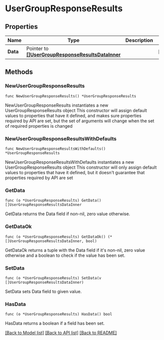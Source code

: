 # UserGroupResponseResults

## Properties

Name | Type | Description | Notes
------------ | ------------- | ------------- | -------------
**Data** | Pointer to [**[]UserGroupResponseResultsDataInner**](UserGroupResponseResultsDataInner.md) |  | [optional] 

## Methods

### NewUserGroupResponseResults

`func NewUserGroupResponseResults() *UserGroupResponseResults`

NewUserGroupResponseResults instantiates a new UserGroupResponseResults object
This constructor will assign default values to properties that have it defined,
and makes sure properties required by API are set, but the set of arguments
will change when the set of required properties is changed

### NewUserGroupResponseResultsWithDefaults

`func NewUserGroupResponseResultsWithDefaults() *UserGroupResponseResults`

NewUserGroupResponseResultsWithDefaults instantiates a new UserGroupResponseResults object
This constructor will only assign default values to properties that have it defined,
but it doesn't guarantee that properties required by API are set

### GetData

`func (o *UserGroupResponseResults) GetData() []UserGroupResponseResultsDataInner`

GetData returns the Data field if non-nil, zero value otherwise.

### GetDataOk

`func (o *UserGroupResponseResults) GetDataOk() (*[]UserGroupResponseResultsDataInner, bool)`

GetDataOk returns a tuple with the Data field if it's non-nil, zero value otherwise
and a boolean to check if the value has been set.

### SetData

`func (o *UserGroupResponseResults) SetData(v []UserGroupResponseResultsDataInner)`

SetData sets Data field to given value.

### HasData

`func (o *UserGroupResponseResults) HasData() bool`

HasData returns a boolean if a field has been set.


[[Back to Model list]](../README.md#documentation-for-models) [[Back to API list]](../README.md#documentation-for-api-endpoints) [[Back to README]](../README.md)


